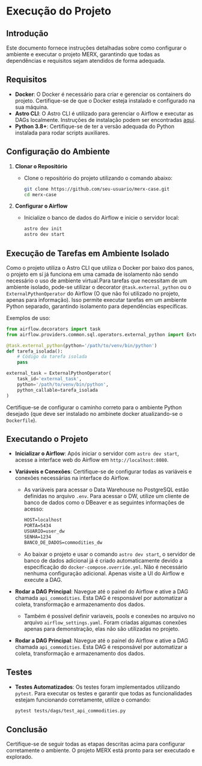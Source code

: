 # Execução do Projeto

## Introdução

Este documento fornece instruções detalhadas sobre como configurar o ambiente e executar o projeto MERX, garantindo que todas as dependências e requisitos sejam atendidos de forma adequada.

## Requisitos

- **Docker**: O Docker é necessário para criar e gerenciar os containers do projeto. Certifique-se de que o Docker esteja instalado e configurado na sua máquina.
- **Astro CLI**: O Astro CLI é utilizado para gerenciar o Airflow e executar as DAGs localmente. Instruções de instalação podem ser encontradas [aqui](https://www.astronomer.io/docs/astro/cli/install-cli/).
- **Python 3.8+**: Certifique-se de ter a versão adequada do Python instalada para rodar scripts auxiliares.

## Configuração do Ambiente

1. **Clonar o Repositório**
   - Clone o repositório do projeto utilizando o comando abaixo:

     ```bash
     git clone https://github.com/seu-usuario/merx-case.git
     cd merx-case
     ```

2. **Configurar o Airflow**
   - Inicialize o banco de dados do Airflow e inicie o servidor local:

     ```bash
     astro dev init
     astro dev start
     ```

## Execução de Tarefas em Ambiente Isolado

Como o projeto utiliza o Astro CLI que utiliza o Docker por baixo dos panos, o projeto em sí já funciona em uma camada de isolamento não sendo necessário o uso de ambiente virtual.Para tarefas que necessitam de um ambiente isolado, pode-se utilizar o decorator `@task.external_python` ou o `ExternalPythonOperator` do Airflow (O que não foi utilizado no projeto, apenas para informação). Isso permite executar tarefas em um ambiente Python separado, garantindo isolamento para dependências específicas. 

Exemplos de uso:

  ```python
  from airflow.decorators import task
  from airflow.providers.common.sql.operators.external_python import ExternalPythonOperator

  @task.external_python(python='/path/to/venv/bin/python')
  def tarefa_isolada():
      # Código da tarefa isolada
      pass

  external_task = ExternalPythonOperator(
      task_id='external_task',
      python='/path/to/venv/bin/python',
      python_callable=tarefa_isolada
  )
  ```

Certifique-se de configurar o caminho correto para o ambiente Python desejado (que deve ser instalado no ambinete docker atualizando-se o `Dockerfile`).

## Executando o Projeto

- **Inicializar o Airflow**: Após iniciar o servidor com `astro dev start`, acesse a interface web do Airflow em `http://localhost:8080`.
- **Variáveis e Conexões**: Certifique-se de configurar todas as variáveis e conexões necessárias na interface do Airflow.
  - As variáveis para acessar o Data Warehouse no PostgreSQL estão definidas no arquivo `.env`. Para acessar o DW, utilize um cliente de banco de dados como o DBeaver e as seguintes informações de acesso:
  
    ```txt
    HOST=localhost
    PORTA=5434
    USUARIO=user_dw
    SENHA=1234
    BANCO_DE_DADOS=commodities_dw
    ```

  - Ao baixar o projeto e usar o comando `astro dev start`, o servidor de banco de dados adicional já é criado automaticamente devido a especificação do `docker-compose.override.yml`. Não é necessário nenhuma configuração adicional. Apenas visite a UI do Airflow e execute a DAG.

- **Rodar a DAG Principal**: Navegue até o painel do Airflow e ative a DAG chamada `api_commodities`. Esta DAG é responsável por automatizar a coleta, transformação e armazenamento dos dados.

  - Também é possível definir variaveis, pools e conexões no arquivo no arquivo `airflow_settings.yaml`. Foram criadas algumas conexões apenas para demonstração, elas não são utilizadas no projeto.

- **Rodar a DAG Principal**: Navegue até o painel do Airflow e ative a DAG chamada `api_commodities`. Esta DAG é responsável por automatizar a coleta, transformação e armazenamento dos dados.

## Testes

- **Testes Automatizados**: Os testes foram implementados utilizando `pytest`. Para executar os testes e garantir que todas as funcionalidades estejam funcionando corretamente, utilize o comando:

  ```bash
  pytest tests/dags/test_api_commodities.py
  ```

## Conclusão

Certifique-se de seguir todas as etapas descritas acima para configurar corretamente o ambiente. O projeto MERX está pronto para ser executado e explorado.
